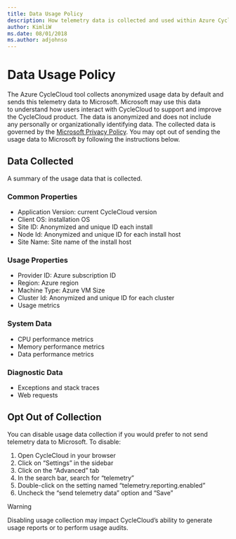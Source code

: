 ```yaml
---
title: Data Usage Policy
description: How telemetry data is collected and used within Azure CycleCloud.
author: KimliW
ms.date: 08/01/2018
ms.author: adjohnso
---
```


# Data Usage Policy

The Azure CycleCloud tool collects anonymized usage data by default and sends this telemetry data to Microsoft. Microsoft may use this data to understand how users interact with CycleCloud to support and improve the CycleCloud product. The data is anonymized and does not include any personally or organizationally identifying data. The collected data is governed by the [Microsoft Privacy Policy](https://aka.ms/privacy). You may opt out of sending the usage data to Microsoft by following the instructions below.

## Data Collected

A summary of the usage data that is collected.

### Common Properties

* Application Version: current CycleCloud version
* Client OS: installation OS
* Site ID: Anonymized and unique ID each install 
* Node Id: Anonymized and unique ID for each install host
* Site Name: Site name of the install host

### Usage Properties

* Provider ID: Azure subscription ID
* Region: Azure region
* Machine Type: Azure VM Size 
* Cluster Id: Anonymized and unique ID for each cluster
* Usage metrics

### System Data

* CPU performance metrics
* Memory performance metrics
* Data performance metrics

### Diagnostic Data

* Exceptions and stack traces
* Web requests

## Opt Out of Collection

You can disable usage data collection if you would prefer to not send telemetry data to Microsoft. To disable:

1. Open CycleCloud in your browser
2. Click on “Settings” in the sidebar
3. Click on the “Advanced” tab
4. In the search bar, search for “telemetry”
5. Double-click on the setting named “telemetry.reporting.enabled”
6. Uncheck the “send telemetry data” option and “Save”

> [!WARNING]
> Disabling usage collection may impact CycleCloud’s ability to generate usage reports or to perform usage audits.
